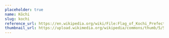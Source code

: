 ```yaml
---
placeholder: true
name: Kōchi
slug: kochi
reference_url: https://en.wikipedia.org/wiki/File:Flag_of_Kochi_Prefecture.svg
thumbnail_url: https://upload.wikimedia.org/wikipedia/commons/thumb/5/50/Flag_of_Kochi_Prefecture.svg/120px-Flag_of_Kochi_Prefecture.svg.png
---
```

